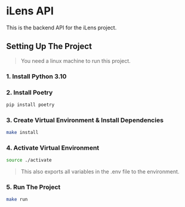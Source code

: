 # iLens API

This is the backend API for the iLens project.

## Setting Up The Project
> You need a linux machine to run this project.

### 1. Install Python 3.10

### 2. Install Poetry
```bash
pip install poetry
```

### 3. Create Virtual Environment & Install Dependencies
```bash
make install
```

### 4. Activate Virtual Environment
```bash
source ./activate
```
> This also exports all variables in the .env file to the environment.

### 5. Run The Project
```bash
make run
```